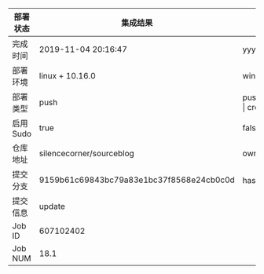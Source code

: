 部署状态 | 集成结果 | 参考值
---|---|---
完成时间 | 2019-11-04 20:16:47 | yyyy-mm-dd hh:mm:ss
部署环境 | linux + 10.16.0 | window \| linux + stable
部署类型 | push | push \| pull_request \| api \| cron
启用Sudo | true | false \| true
仓库地址 | silencecorner/sourceblog | owner_name/repo_name
提交分支 | 9159b61c69843bc79a83e1bc37f8568e24cb0c0d | hash 16位
提交信息 | update |
Job ID   | 607102402 |
Job NUM  | 18.1 |
